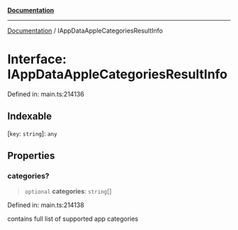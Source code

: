 [**Documentation**](../README.md)

***

[Documentation](../README.md) / IAppDataAppleCategoriesResultInfo

# Interface: IAppDataAppleCategoriesResultInfo

Defined in: main.ts:214136

## Indexable

\[`key`: `string`\]: `any`

## Properties

### categories?

> `optional` **categories**: `string`[]

Defined in: main.ts:214138

contains full list of supported app categories
